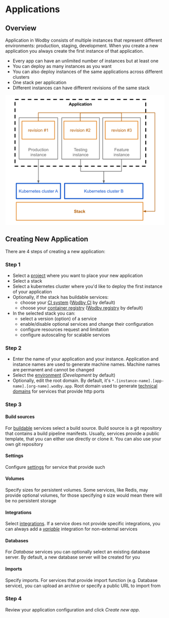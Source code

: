 # Applications

## Overview

Application in Wodby consists of multiple instances that represent different environments: production, staging, development. When you create a new application you always create the first instance of that application.

- Every app can have an unlimited number of instances but at least one
- You can deploy as many instances as you want
- You can also deploy instances of the same applications across different clusters
- One stack per application
- Different instances can have different revisions of the same stack

![](./images/app.svg)

## Creating New Application

There are 4 steps of creating a new application:

### Step 1

- Select a [project](../projects.md) where you want to place your new application
- Select a stack
- Select a kubernetes cluster where you'd like to deploy the first instance of your application
- Optionally, if the stack has buildable services:
  - choose your [CI system](../cicd/index.md) ([Wodby CI](../cicd/wodby-ci.md) by default)
  - choose your [container registry](../cicd/index.md) ([Wodby registry](../cicd/wodby-registry.md) by default) 
- In the selected stack you can:
  - select a version (option) of a service 
  - enable/disable optional services and change their configuration
  - configure resources request and limitation
  - configure autoscaling for scalable services

### Step 2

- Enter the name of your application and your instance. Application and instance names are used to generate machine names. Machine names are permanent and cannot be changed
- Select the [environment](env.md) (_Development_ by default)   
- Optionally, edit the root domain. By default, it's `*.[instance-name].[app-name].[org-name].wodby.app`. Root domain used to generate [technical domains](index.md) for services that provide http ports

### Step 3

#### Build sources

For [buildable](../cicd/index.md) services select a build source. Build source is a git repository that contains a build pipeline manifests. Usually, services provide a public template, that you can either use directly or clone it. You can also use your own git repository 

#### Settings 

Configure [settings](../services/index.md#settings) for service that provide such

#### Volumes 

Specify sizes for persistent volumes. Some services, like Redis, may provide optional volumes, for those specifying `0` size would mean there will be no persistent storage  

#### Integrations

Select [integrations](../integrations/index.md). If a service does not provide specific integrations, you can always add a [_variable_](../integrations/variable.md) integration for non-external services

#### Databases

For _Database_ services you can optionally select an existing database server. By default, a new database server will be created for you

#### Imports

Specify imports. For services that provide import function (e.g. Database service), you can upload an archive or specify a public URL to import from

### Step 4

Review your application configuration and click _Create new app_.
